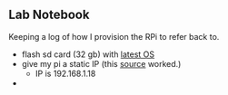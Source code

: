 ## Lab Notebook
Keeping a log of how I provision the RPi to refer back to.

- flash sd card (32 gb) with [latest OS](https://www.raspberrypi.org/software/)
- give my pi a static IP (this [source](https://howchoo.com/pi/configure-static-ip-address-raspberry-pi) worked.)
  - IP is 192.168.1.18
- 
